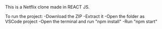 This is a Netflix clone made in REACT JS.

To run the project: 
-Download the ZIP
-Extract it
-Open the folder as VSCode project
-Open the terminal and run "npm install"
-Run "npm start"
